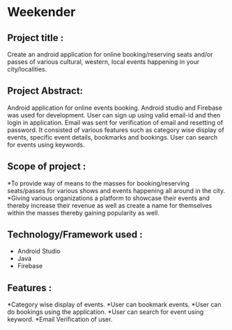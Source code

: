 # Weekender

## Project title :
Create an android application for online booking/reserving seats and/or passes of various cultural, western, local events happening in your city/localities.

## Project Abstract:
Android application for online events booking. Android studio and Firebase was used for development.
User can sign up using valid email-id and then login in application. Email was sent for verification of email and resetting of password. 
It consisted of various features such as category wise display of events, specific event details, bookmarks and bookings.
User can search for events using keywords.

## Scope of project :
*To provide way of means to the masses for booking/reserving seats/passes for various shows and events happening all around in the city.
*Giving various organizations a platform to showcase their events and thereby increase their revenue as well as create a name for themselves within the masses thereby gaining popularity as well.

## Technology/Framework used :
* Android Studio
* Java
* Firebase

## Features :
*Category wise display of events.
*User can bookmark events.
*User can do bookings using the application.
*User can search for event using keyword.
*Email Verification of user.
